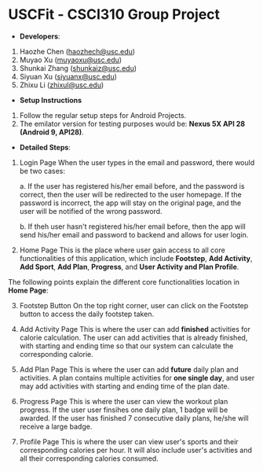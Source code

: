 # USCFit - CSCI310 Group Project

- **Developers**: 
 1. Haozhe Chen (haozhech@usc.edu)
 2. Muyao Xu (muyaoxu@usc.edu)
 3. Shunkai Zhang (shunkaiz@usc.edu)
 4. Siyuan Xu (siyuanx@usc.edu)
 5. Zhixu Li (zhixul@usc.edu)

- **Setup Instructions**
1. Follow the regular setup steps for Android Projects.  
2. The emilator version for testing purposes would be: **Nexus 5X API 28 (Android 9, API28)**. 

- **Detailed Steps**:
1. Login Page 
When the user types in the email and password, there would be two cases: 

    a. If the user has registered his/her email before, and the password is correct, then the user will be redirected to the user homepage. If the password is incorrect, the app will stay on the original page, and the user will be notified of the wrong password. 

    b. If theh user hasn't registered his/her email before, then the app will send his/her email and password to backend and allows for user login. 

2. Home Page 
This is the place where user gain access to all core functionalities of this application, which include **Footstep**, **Add Activity**, **Add Sport**, **Add Plan**, **Progress**, and **User Activity and Plan Profile**. 

The following points explain the different core functionalities location in **Home Page**: 

3. Footstep Button 
On the top right corner, user can click on the Footstep button to access the daily footstep taken. 

4. Add Activity Page 
This is where the user can add **finished** activities for calorie calculation. The user can add activities that is already finished, with starting and ending time so that our system can calculate the corresponding calorie. 

5. Add Plan Page 
This is where the user can add **future** daily plan and activities. A plan contains multiple activities for **one single day**, and user may add activities with starting and ending time of the plan date. 

6. Progress Page 
This is where the user can view the workout plan progress. If the user user finsihes one daily plan, 1 badge will be awarded. If the user has finished 7 consecutive daily plans, he/she will receive a large badge. 

7. Profile Page 
This is where the user can view user's sports and their corresponding calories per hour. It will also include user's activities and all their corresponding calories consumed. 